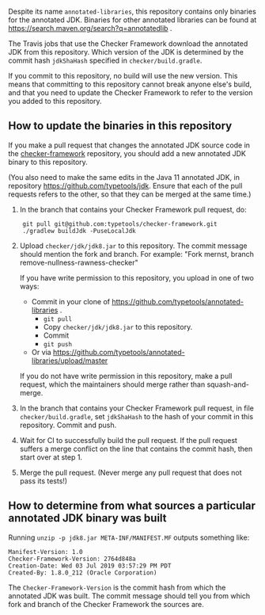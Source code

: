 Despite its name `annotated-libraries`, this repository contains only
binaries for the annotated JDK.  Binaries for other annotated libraries can
be found at https://search.maven.org/search?q=annotatedlib .

The Travis jobs that use the Checker Framework download the annotated JDK from
this repository.  Which version of the JDK is determined by the commit hash
`jdkShaHash` specified in `checker/build.gradle`.

If you commit to this repository, no build will use the new version.
This means that committing to this repository cannot break anyone else's
build, and that you need to update the Checker Framework to refer to the
version you added to this repository.


## How to update the binaries in this repository

If you make a pull request that changes the annotated JDK source code in
the [checker-framework](https://github.com/typetools/checker-framework)
repository, you should add a new annotated JDK binary to this repository.

(You also need to make the same edits in the Java 11  annotated JDK, in
repository https://github.com/typetools/jdk.  Ensure that each of the pull
requests refers to the other, so that they can be merged at the same time.)

1. In the branch that contains your Checker Framework pull request, do:
````
    git pull git@github.com:typetools/checker-framework.git
    ./gradlew buildJdk -PuseLocalJdk
````

2. Upload `checker/jdk/jdk8.jar` to this repository.
   The commit message should mention the fork and branch.
   For example: "Fork mernst, branch remove-nullness-rawness-checker"

   If you have write permission to this repository,
   you upload in one of two ways:
   * Commit in your clone of https://github.com/typetools/annotated-libraries .
     * `git pull`
     * Copy `checker/jdk/jdk8.jar` to this repository.
     * Commit
     * `git push`
   * Or via https://github.com/typetools/annotated-libraries/upload/master

   If you do not have write permission in this repository, make a pull
   request, which the maintainers should merge rather than squash-and-merge.

3. In the branch that contains your Checker Framework pull request,
in file `checker/build.gradle`, set `jdkShaHash` to the hash of your
commit in this repository.  Commit and push.

4. Wait for CI to successfully build the pull request.  If the pull request
suffers a merge conflict on the line that contains the commit hash, then
start over at step 1.

5. Merge the pull request.  (Never merge any pull request that does not
pass its tests!)


## How to determine from what sources a particular annotated JDK binary was built

Running `unzip -p jdk8.jar META-INF/MANIFEST.MF` outputs something like:

````
Manifest-Version: 1.0
Checker-Framework-Version: 2764d848a
Creation-Date: Wed 03 Jul 2019 03:57:29 PM PDT
Created-By: 1.8.0_212 (Oracle Corporation)
````

The `Checker-Framework-Version` is the commit hash from which the annotated JDK was built.
The commit message should tell you from which fork and branch of the Checker Framework
the sources are.
